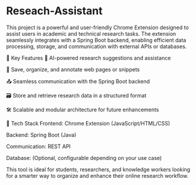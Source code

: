 # Reseach-Assistant
This project is a powerful and user-friendly Chrome Extension designed to assist users in academic and technical research tasks. The extension seamlessly integrates with a Spring Boot backend, enabling efficient data processing, storage, and communication with external APIs or databases.

🚀 Key Features
🧠 AI-powered research suggestions and assistance

🔗 Save, organize, and annotate web pages or snippets

📤 Seamless communication with the Spring Boot backend

🗃️ Store and retrieve research data in a structured format

🛠️ Scalable and modular architecture for future enhancements

🧩 Tech Stack
Frontend: Chrome Extension (JavaScript/HTML/CSS)

Backend: Spring Boot (Java)

Communication: REST API

Database: (Optional, configurable depending on your use case)

This tool is ideal for students, researchers, and knowledge workers looking for a smarter way to organize and enhance their online research workflow.
